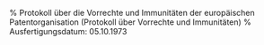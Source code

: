% Protokoll über die Vorrechte und Immunitäten der europäischen Patentorganisation  (Protokoll über Vorrechte und Immunitäten)
% Ausfertigungsdatum: 05.10.1973
 